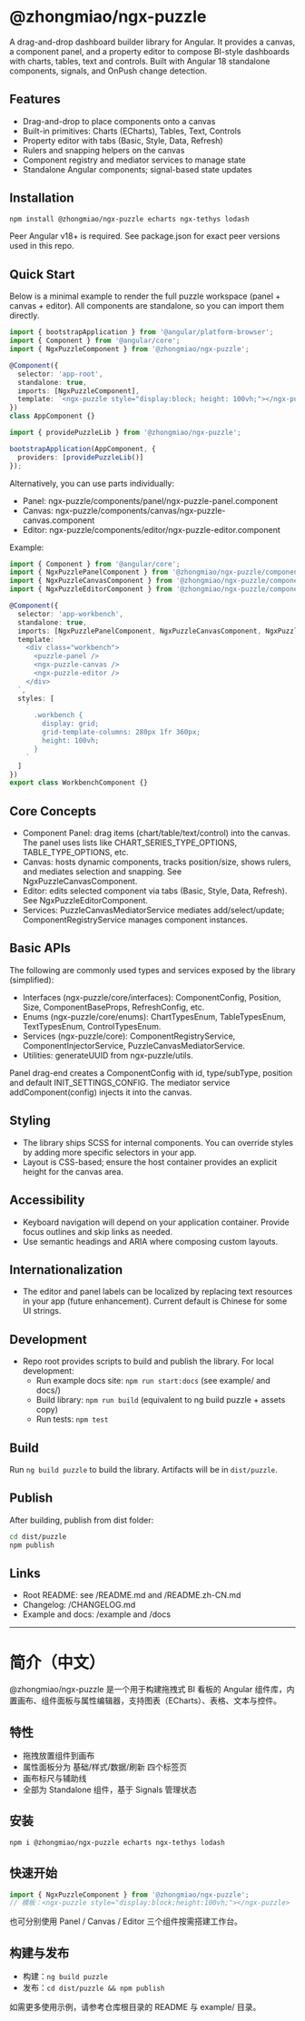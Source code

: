 # @zhongmiao/ngx-puzzle

A drag-and-drop dashboard builder library for Angular. It provides a canvas, a component panel, and a property editor to compose BI-style dashboards with charts, tables, text and controls. Built with Angular 18 standalone components, signals, and OnPush change detection.

## Features

- Drag-and-drop to place components onto a canvas
- Built-in primitives: Charts (ECharts), Tables, Text, Controls
- Property editor with tabs (Basic, Style, Data, Refresh)
- Rulers and snapping helpers on the canvas
- Component registry and mediator services to manage state
- Standalone Angular components; signal-based state updates

## Installation

```bash
npm install @zhongmiao/ngx-puzzle echarts ngx-tethys lodash 
```

Peer Angular v18+ is required. See package.json for exact peer versions used in this repo.

## Quick Start

Below is a minimal example to render the full puzzle workspace (panel + canvas + editor). All components are standalone, so you can import them directly.

```ts
import { bootstrapApplication } from '@angular/platform-browser';
import { Component } from '@angular/core';
import { NgxPuzzleComponent } from '@zhongmiao/ngx-puzzle';

@Component({
  selector: 'app-root',
  standalone: true,
  imports: [NgxPuzzleComponent],
  template: `<ngx-puzzle style="display:block; height: 100vh;"></ngx-puzzle>`
})
class AppComponent {}

import { providePuzzleLib } from '@zhongmiao/ngx-puzzle';

bootstrapApplication(AppComponent, {
  providers: [providePuzzleLib()]
});
```

Alternatively, you can use parts individually:

- Panel: ngx-puzzle/components/panel/ngx-puzzle-panel.component
- Canvas: ngx-puzzle/components/canvas/ngx-puzzle-canvas.component
- Editor: ngx-puzzle/components/editor/ngx-puzzle-editor.component

Example:

```ts
import { Component } from '@angular/core';
import { NgxPuzzlePanelComponent } from '@zhongmiao/ngx-puzzle/components/panel/ngx-puzzle-panel.component';
import { NgxPuzzleCanvasComponent } from '@zhongmiao/ngx-puzzle/components/canvas/ngx-puzzle-canvas.component';
import { NgxPuzzleEditorComponent } from '@zhongmiao/ngx-puzzle/components/editor/ngx-puzzle-editor.component';

@Component({
  selector: 'app-workbench',
  standalone: true,
  imports: [NgxPuzzlePanelComponent, NgxPuzzleCanvasComponent, NgxPuzzleEditorComponent],
  template: `
    <div class="workbench">
      <puzzle-panel />
      <ngx-puzzle-canvas />
      <ngx-puzzle-editor />
    </div>
  `,
  styles: [
    `
      .workbench {
        display: grid;
        grid-template-columns: 280px 1fr 360px;
        height: 100vh;
      }
    `
  ]
})
export class WorkbenchComponent {}
```

## Core Concepts

- Component Panel: drag items (chart/table/text/control) into the canvas. The panel uses lists like CHART_SERIES_TYPE_OPTIONS, TABLE_TYPE_OPTIONS, etc.
- Canvas: hosts dynamic components, tracks position/size, shows rulers, and mediates selection and snapping. See NgxPuzzleCanvasComponent.
- Editor: edits selected component via tabs (Basic, Style, Data, Refresh). See NgxPuzzleEditorComponent.
- Services: PuzzleCanvasMediatorService mediates add/select/update; ComponentRegistryService manages component instances.

## Basic APIs

The following are commonly used types and services exposed by the library (simplified):

- Interfaces (ngx-puzzle/core/interfaces): ComponentConfig, Position, Size, ComponentBaseProps, RefreshConfig, etc.
- Enums (ngx-puzzle/core/enums): ChartTypesEnum, TableTypesEnum, TextTypesEnum, ControlTypesEnum.
- Services (ngx-puzzle/core): ComponentRegistryService, ComponentInjectorService, PuzzleCanvasMediatorService.
- Utilities: generateUUID from ngx-puzzle/utils.

Panel drag-end creates a ComponentConfig with id, type/subType, position and default INIT_SETTINGS_CONFIG. The mediator service addComponent(config) injects it into the canvas.

## Styling

- The library ships SCSS for internal components. You can override styles by adding more specific selectors in your app.
- Layout is CSS-based; ensure the host container provides an explicit height for the canvas area.

## Accessibility

- Keyboard navigation will depend on your application container. Provide focus outlines and skip links as needed.
- Use semantic headings and ARIA where composing custom layouts.

## Internationalization

- The editor and panel labels can be localized by replacing text resources in your app (future enhancement). Current default is Chinese for some UI strings.

## Development

- Repo root provides scripts to build and publish the library. For local development:
  - Run example docs site: `npm run start:docs` (see example/ and docs/)
  - Build library: `npm run build` (equivalent to ng build puzzle + assets copy)
  - Run tests: `npm test`

## Build

Run `ng build puzzle` to build the library. Artifacts will be in `dist/puzzle`.

## Publish

After building, publish from dist folder:

```bash
cd dist/puzzle
npm publish
```

## Links

- Root README: see /README.md and /README.zh-CN.md
- Changelog: /CHANGELOG.md
- Example and docs: /example and /docs

---

# 简介（中文）

@zhongmiao/ngx-puzzle 是一个用于构建拖拽式 BI 看板的 Angular 组件库，内置画布、组件面板与属性编辑器，支持图表（ECharts）、表格、文本与控件。

## 特性

- 拖拽放置组件到画布
- 属性面板分为 基础/样式/数据/刷新 四个标签页
- 画布标尺与辅助线
- 全部为 Standalone 组件，基于 Signals 管理状态

## 安装

```bash
npm i @zhongmiao/ngx-puzzle echarts ngx-tethys lodash 
```

## 快速开始

```ts
import { NgxPuzzleComponent } from '@zhongmiao/ngx-puzzle';
// 模板：<ngx-puzzle style="display:block;height:100vh;"></ngx-puzzle>
```

也可分别使用 Panel / Canvas / Editor 三个组件按需搭建工作台。

## 构建与发布

- 构建：`ng build puzzle`
- 发布：`cd dist/puzzle && npm publish`

如需更多使用示例，请参考仓库根目录的 README 与 example/ 目录。
